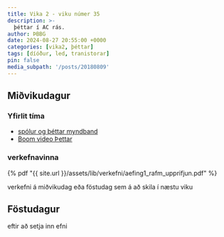 ```yaml
---
title: Vika 2 - viku númer 35
description: >-
  þéttar í AC rás.
author: ÞBBG
date: 2024-08-27 20:55:00 +0000
categories: [vika2, þéttar]
tags: [díóður, led, tranistorar]
pin: false
media_subpath: '/posts/20180809'
---
```


## Miðvikudagur

### Yfirlit tíma

- [spólur og þéttar myndband](https://youtu.be/UrCFv2qCELI?list=PLFACF44166E3B0FD3&t=270)
- [Boom video Þettar](https://www.youtube.com/watch?v=rbCXKhhzBN0)

### verkefnavinna

{% pdf "{{ site.url }}/assets/lib/verkefni/aefing1_rafm_upprifjun.pdf" %}

verkefni á miðvikudag eða föstudag sem á að skila í næstu viku

## Föstudagur

eftir að setja inn efni